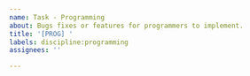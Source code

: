 ```yaml
---
name: Task - Programming
about: Bugs fixes or features for programmers to implement.
title: '[PROG] '
labels: discipline:programming
assignees: ''

---
```

